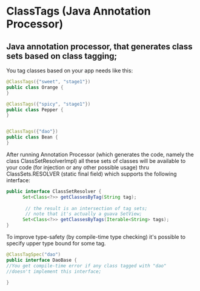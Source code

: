 ClassTags (Java Annotation Processor)
=========

Java annotation processor, that generates class sets based on class tagging;
------------------------------------------------------------------------


You tag classes based on your app needs like this:

```java
@ClassTags({"sweet", "stage1"})
public class Orange {
}

@ClassTags({"spicy", "stage1"})
public class Pepper {
}


@ClassTags({"dao"})
public class Bean {
}
```
After running Annotation Processor (which generates the code, namely the class ClassSetResolverImpl) all these sets of classes
will be available to your code (for injection or any other possible usage) thru
ClassSets.RESOLVER (static final field) which supports the following interface:

```java
public interface ClassSetResolver {
      Set<Class<?>> getClassesByTag(String tag);
    
       // the result is an intersection of tag sets;
       // note that it's actually a guava SetView;
      Set<Class<?>> getClassesByTags(Iterable<String> tags);
}
```

To improve type-safety (by compile-time type checking) it's possible
to specify upper type bound for some tag. 

```java
@ClassTagSpec("dao")
public interface DaoBase {
//You get compile-time error if any class tagged with "dao"
//doesn't implement this interface;
	
}

```



